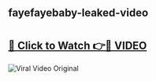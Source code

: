 ## fayefayebaby-leaked-video 

# <h2><a href="http://freeplayer.one?title=fayefayebaby-leaked-video&ref=21J">🔗 Click to Watch 👉🔴 VIDEO</a></h2>

<a href="http://freeplayer.one?title=fayefayebaby-leaked-video&ref=21J" rel="nofollow" data-target="animated-image.originalLink"><img src="https://i.ibb.co.com/xMMVF88/686577567.gif" alt="Viral Video Original" style="max-width: 100%; display: inline-block;" data-target="animated-image.originalImage"></a>

